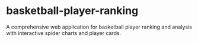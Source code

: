 # basketball-player-ranking
A comprehensive web application for basketball player ranking and analysis with interactive spider charts and player cards.
